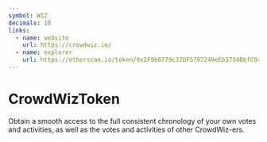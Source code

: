 ```yaml
---
symbol: WIZ
decimals: 18
links:
  - name: website
    url: https://crowdwiz.io/
  - name: explorer
    url: https://etherscan.io/token/0x2F9b6779c37DF5707249eEb3734BbfC94763fBE2
---
```


# CrowdWizToken

Obtain a smooth access to the full consistent chronology of your own votes and activities, as well as the votes and activities of other CrowdWiz-ers.
